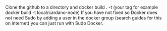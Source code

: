 Clone the github to a directory and docker build . -t (your tag for example docker build -t local/cardano-node)
If you have not fixed so Docker does not need Sudo by adding a user in the docker group (search guides for this on internet)
you can just run with Sudo Docker.

